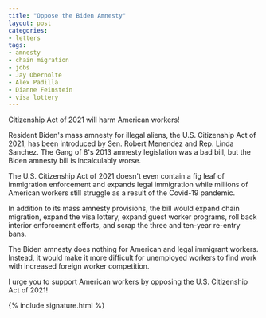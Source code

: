 ```yaml
---
title: "Oppose the Biden Amnesty"
layout: post
categories:
- letters
tags:
- amnesty
- chain migration
- jobs
- Jay Obernolte
- Alex Padilla
- Dianne Feinstein
- visa lottery
---
```


Citizenship Act of 2021 will harm American workers!

Resident Biden's mass amnesty for illegal aliens, the U.S. Citizenship Act of 2021, has been introduced by Sen. Robert Menendez and Rep. Linda Sanchez. The Gang of 8's 2013 amnesty legislation was a bad bill, but the Biden amnesty bill is incalculably worse.

The U.S. Citizenship Act of 2021 doesn't even contain a fig leaf of immigration enforcement and expands legal immigration while millions of American workers still struggle as a result of the Covid-19 pandemic.

In addition to its mass amnesty provisions, the bill would expand chain migration, expand the visa lottery, expand guest worker programs, roll back interior enforcement efforts, and scrap the three and ten-year re-entry bans.

The Biden amnesty does nothing for American and legal immigrant workers. Instead, it would make it more difficult for unemployed workers to find work with increased foreign worker competition.

I urge you to support American workers by opposing the U.S. Citizenship Act of 2021!

{% include signature.html %}
